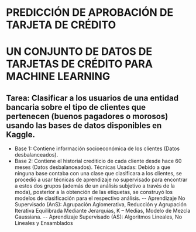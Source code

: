 
# PREDICCIÓN DE APROBACIÓN DE TARJETA DE CRÉDITO
# UN CONJUNTO DE DATOS DE TARJETAS DE CRÉDITO PARA MACHINE LEARNING

## Tarea: Clasificar a los usuarios de una entidad bancaria sobre el tipo de clientes que pertenecen (buenos pagadores o morosos) usando las bases de datos disponibles en Kaggle.
- Base 1: Contiene información socioeconómica de los clientes (Datos desbalanceados).
- Base 2: Contiene el historial crediticio de cada cliente desde hace 60 meses (Datos desbalanceados). Técnicas Usadas: Debido a que ninguna base contaba con una clase que clasificara a los clientes, se procedió a usar técnicas de aprendizaje no supervisado para encontrar a estos dos grupos (además de un análisis subjetivo a través de la moda), posterior a la obtención de las etiquetas, se construyó los modelos de clasificación para el respectivo análisis.
-- Aprendizaje No Supervisado (AnS): Agrupación Aglomerativa, Reducción y Agrupación Iterativa Equilibrada Mediante Jerarquías, K – Medias, Modelo de Mezcla Gaussiana.
-- Aprendizaje Supervisado (AS): Algoritmos Lineales, No Lineales y Ensamblados
 
 
 
